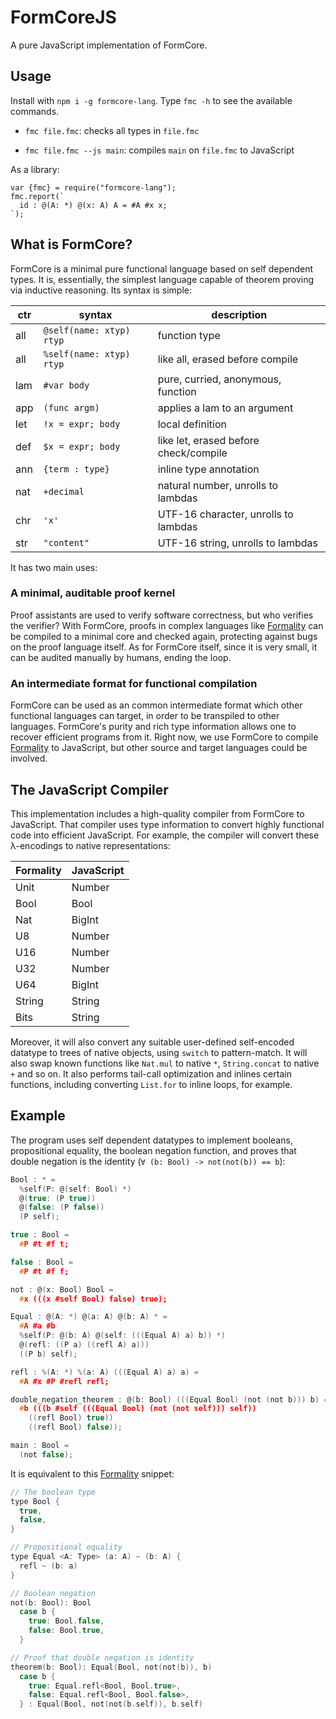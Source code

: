 FormCoreJS
==========

A pure JavaScript implementation of FormCore.

Usage
-----

Install with `npm i -g formcore-lang`. Type `fmc -h` to see the available commands.

- `fmc file.fmc`: checks all types in `file.fmc`

- `fmc file.fmc --js main`: compiles `main` on `file.fmc` to JavaScript

As a library:

```
var {fmc} = require("formcore-lang");
fmc.report(`
  id : @(A: *) @(x: A) A = #A #x x;
`);
```

What is FormCore?
-----------------

FormCore is a minimal pure functional language based on self dependent types.
It is, essentially, the simplest language capable of theorem proving via
inductive reasoning. Its syntax is simple:

ctr  | syntax                   | description
---- | ------------------------ | -----------
all  | `@self(name: xtyp) rtyp` | function type
all  | `%self(name: xtyp) rtyp` | like all, erased before compile
lam  | `#var body`              | pure, curried, anonymous, function
app  | `(func argm)`            | applies a lam to an argument
let  | `!x = expr; body`        | local definition
def  | `$x = expr; body`        | like let, erased before check/compile
ann  | `{term : type}`          | inline type annotation
nat  | `+decimal`               | natural number, unrolls to lambdas
chr  | `'x'`                    | UTF-16 character, unrolls to lambdas
str  | `"content"`              | UTF-16 string, unrolls to lambdas

It has two main uses:

### A minimal, auditable proof kernel

Proof assistants are used to verify software correctness, but who verifies the
verifier? With FormCore, proofs in complex languages like [Formality](https://github.com/moonad/formality)
can be compiled to a minimal core and checked again, protecting against bugs on
the proof language itself. As for FormCore itself, since it is very small, it
can be audited manually by humans, ending the loop.

### An intermediate format for functional compilation

FormCore can be used as an common intermediate format which other functional
languages can target, in order to be transpiled to other languages. FormCore's
purity and rich type information allows one to recover efficient programs from
it. Right now, we use FormCore to compile [Formality](https://github.com/moonad/formality)
to JavaScript, but other source and target languages could be involved.

The JavaScript Compiler
------------------------

This implementation includes a high-quality compiler from FormCore to
JavaScript. That compiler uses type information to convert highly functional
code into efficient JavaScript. For example, the compiler will convert these
λ-encodings to native representations:

Formality | JavaScript
--------- | ----------
Unit      | Number
Bool      | Bool
Nat       | BigInt
U8        | Number
U16       | Number
U32       | Number
U64       | BigInt
String    | String
Bits      | String

Moreover, it will also convert any suitable user-defined self-encoded datatype
to trees of native objects, using `switch` to pattern-match. It will also swap
known functions like `Nat.mul` to native `*`, `String.concat` to native `+` and
so on. It also performs tail-call optimization and inlines certain functions,
including converting `List.for` to inline loops, for example.

Example
-------

The program uses self dependent datatypes to implement booleans, propositional
equality, the boolean negation function, and proves that double negation is the
identity (`∀ (b: Bool) -> not(not(b)) == b`):

```c
Bool : * =
  %self(P: @(self: Bool) *)
  @(true: (P true))
  @(false: (P false))
  (P self);

true : Bool =
  #P #t #f t;

false : Bool =
  #P #t #f f;

not : @(x: Bool) Bool =
  #x (((x #self Bool) false) true);

Equal : @(A: *) @(a: A) @(b: A) * =
  #A #a #b
  %self(P: @(b: A) @(self: (((Equal A) a) b)) *)
  @(refl: ((P a) ((refl A) a)))
  ((P b) self);

refl : %(A: *) %(a: A) (((Equal A) a) a) =
  #A #x #P #refl refl;

double_negation_theorem : @(b: Bool) (((Equal Bool) (not (not b))) b) =
  #b (((b #self (((Equal Bool) (not (not self))) self))
    ((refl Bool) true))
    ((refl Bool) false));

main : Bool =
  (not false);
```

It is equivalent to this [Formality](https://github.com/moonad/formality)
snippet:

```c
// The boolean type
type Bool {
  true,
  false,
}

// Propositional equality
type Equal <A: Type> (a: A) ~ (b: A) {
  refl ~ (b: a)
}

// Boolean negation
not(b: Bool): Bool
  case b {
    true: Bool.false,
    false: Bool.true,
  }

// Proof that double negation is identity
theorem(b: Bool): Equal(Bool, not(not(b)), b)
  case b {
    true: Equal.refl<Bool, Bool.true>,
    false: Equal.refl<Bool, Bool.false>,
  } : Equal(Bool, not(not(b.self)), b.self)
```
